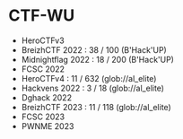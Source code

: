 # CTF-WU

- HeroCTFv3
- BreizhCTF 2022 : 38 / 100 (B'Hack'UP)
- Midnightflag 2022 : 18 / 200 (B'Hack'UP)
- FCSC 2022
- HeroCTFv4 : 11 / 632 (glob://al_elite)
- Hackvens 2022 : 3 / 18 (glob://al_elite)
- Dghack 2022
- BreizhCTF 2023 : 11 / 118 (glob://al_elite)
- FCSC 2023
- PWNME 2023
